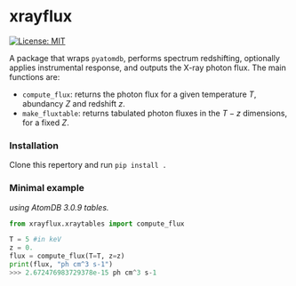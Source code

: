 # xrayflux

[![License: MIT](https://img.shields.io/badge/License-MIT-yellow.svg)](https://opensource.org/licenses/MIT)

A package that wraps `pyatomdb`, performs spectrum redshifting, optionally applies instrumental response, and outputs the X-ray photon flux.
The main functions are:
 - `compute_flux`: returns the photon flux for a given temperature $T$, abundancy $Z$ and redshift $z$.
 - `make_fluxtable`: returns tabulated photon fluxes in the $T - z$ dimensions, for a fixed $Z$.

### Installation

Clone this repertory and run `pip install .`

### Minimal example

_using AtomDB 3.0.9 tables._

```python
from xrayflux.xraytables import compute_flux

T = 5 #in keV
z = 0.
flux = compute_flux(T=T, z=z)
print(flux, "ph cm^3 s-1")
>>> 2.672476983729378e-15 ph cm^3 s-1
```
